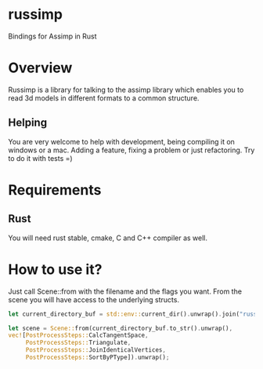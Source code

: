 # russimp

Bindings for Assimp in Rust

# Overview

Russimp is a library for talking to the assimp library which enables you to read 3d models in different formats to a common structure.

## Helping

You are very welcome to help with development, being compiling it on windows or a mac.
Adding a feature, fixing a problem or just refactoring.
Try to do it with tests =)

# Requirements

## Rust

You will need rust stable, cmake, C and C++ compiler as well.

# How to use it?

Just call Scene::from with the filename and the flags you want. From the scene you will have access to the underlying structs.

```rust
let current_directory_buf = std::env::current_dir().unwrap().join("russimp-sys/assimp/test/models/BLEND/box.blend");

let scene = Scene::from(current_directory_buf.to_str().unwrap(),
vec![PostProcessSteps::CalcTangentSpace,
     PostProcessSteps::Triangulate,
     PostProcessSteps::JoinIdenticalVertices,
     PostProcessSteps::SortByPType]).unwrap();
```

